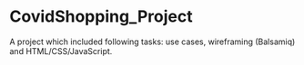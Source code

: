 # CovidShopping_Project
A project which included following tasks: use cases, wireframing (Balsamiq) and HTML/CSS/JavaScript.
